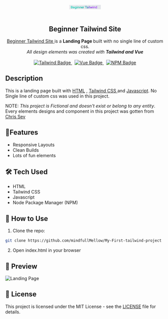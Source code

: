 <p align = "center">
<br>
<img width="100" src="./src/imgs/begonner.png" alt = "Beginner Tailwind Logo">
<br>
<br>
</p>

<h2 align = "center">Beginner Tailwind Site</h2>

<p align = "center">
<a href = "https://beginner-tail-wind.netlify.app">Beginner Tailwind Site </a> is a <strong> Landing Page </strong> built with no single line of custom css. <br> <em>  All design elements was created with <strong>Tailwind and Vue </strong></em>
<br>
<br>
<a href = "https://www.tailwindcss.com">
<img src = "https://img.shields.io/badge/Tailwind_CSS-38B2AC?style=flat&logo=tailwind-css&logoColor=white"  alt = "Tailwind Badge">
</a>
&nbsp;
<a href = "https://www.vue.com">
<img src = "https://img.shields.io/badge/Vue.js-35495E?style=flat&logo=vue.js&logoColor=4FC08D" alt = "Vue Badge">
</a>
 &nbsp;
<a href = "https://www.vue.com">
<img src = "https://img.shields.io/badge/npm-%23CB3837.svg?style=flat&logo=npm&logoColor=white" alt = "NPM Badge"> 
</a>
</p>

## Description

This is a landing page built with <u> HTML</u> , <u> Tailwind CSS </u> and <u>Javascript</u>. No Single line of custom css was used in this project. <br>

NOTE: <em> This project is Fictional and doesn't exist or belong to any entity</em>. Every elements designs and component in this project was gotten from <a href = "https://github.com/chris-sev">Chris Sev </a>

## 🚀Features

- Responsive Layouts
- Clean Builds
- Lots of fun elements
  <br>

## 🛠 Tech Used

- HTML
- Tailwind CSS
- Javascript
- Node Package Manager (NPM)

## 📂 How to Use

1. Clone the repo:

```bash
git clone https://github.com/mindfullMellow/My-First-tailwind-project
```

2. Open index.html in your browser

## 📸 Preview

![Landing Page](https://i.imgur.com/wysbBMS.png)

## 📄 License

This project is licensed under the MIT License - see the [LICENSE](LICENSE) file for details.
